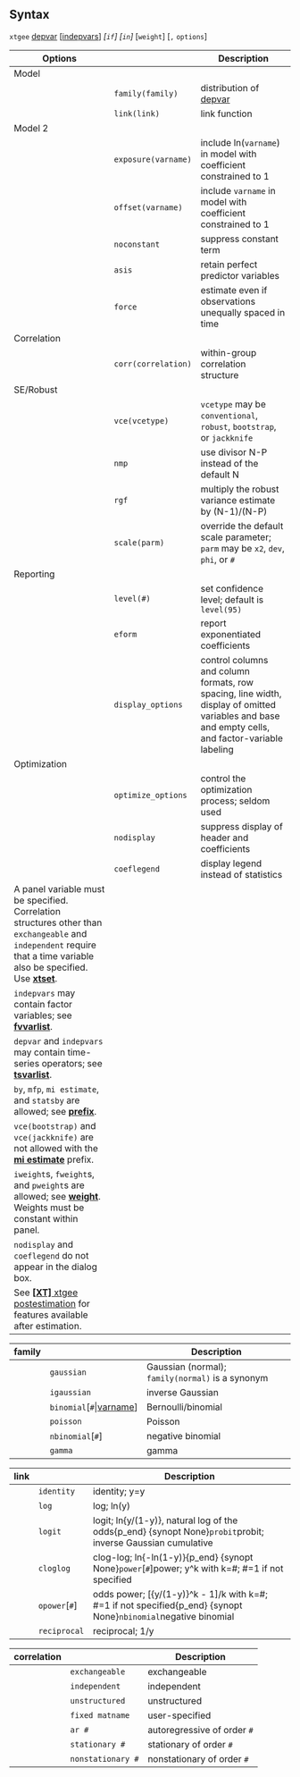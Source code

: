 ## Syntax

`xtgee`
[depvar](http://www.stata.com/help.cgi?depvar)
\[[indepvars](http://www.stata.com/help.cgi?indepvars)\]
_\[`if`\] \[`in`\]_ \[`weight`\] \[`,`
`options`\]

| Options                                                                                                                                                                                                                                              |                         | Description                                                                                                                                      |
|------------------------------------------------------------------------------------------------------------------------------------------------------------------------------------------------------------------------------------------------------|-------------------------|--------------------------------------------------------------------------------------------------------------------------------------------------|
| Model                                                                                                                                                                                                                                                |                         |                                                                                                                                                  |
|                                                                                                                                                                                                                                                      | `family(family)`    | distribution of [depvar](http://www.stata.com/help.cgi?depvar)                                                        |
|                                                                                                                                                                                                                                                      | `link(link)`        | link function                                                                                                                                    |
| Model 2                                                                                                                                                                                                                                              |                         |                                                                                                                                                  |
|                                                                                                                                                                                                                                                      | `exposure(varname)`     | include ln(`varname`) in model with coefficient constrained to 1                                                                                 |
|                                                                                                                                                                                                                                                      | `offset(varname)`       | include `varname` in model with coefficient constrained to 1                                                                                     |
|                                                                                                                                                                                                                                                      | `noconstant`            | suppress constant term                                                                                                                           |
|                                                                                                                                                                                                                                                      | `asis`                  | retain perfect predictor variables                                                                                                               |
|                                                                                                                                                                                                                                                      | `force`                 | estimate even if observations unequally spaced in time                                                                                           |
| Correlation                                                                                                                                                                                                                                          |                         |                                                                                                                                                  |
|                                                                                                                                                                                                                                                      | `corr(correlation)` | within-group correlation structure                                                                                                               |
| SE/Robust                                                                                                                                                                                                                                            |                         |                                                                                                                                                  |
|                                                                                                                                                                                                                                                      | `vce(vcetype)`          | `vcetype` may be `conventional`, `robust`, `bootstrap`, or `jackknife`                                                                           |
|                                                                                                                                                                                                                                                      | `nmp`                   | use divisor N-P instead of the default N                                                                                                         |
|                                                                                                                                                                                                                                                      | `rgf`                   | multiply the robust variance estimate by (N-1)/(N-P)                                                                                             |
|                                                                                                                                                                                                                                                      | `scale(parm)`           | override the default scale parameter; `parm` may be `x2`, `dev`, `phi`, or `#`                                                                   |
| Reporting                                                                                                                                                                                                                                            |                         |                                                                                                                                                  |
|                                                                                                                                                                                                                                                      | `level(#)`              | set confidence level; default is `level(95)`                                                                                                     |
|                                                                                                                                                                                                                                                      | `eform`                 | report exponentiated coefficients                                                                                                                |
|                                                                                                                                                                                                                                                      | `display_options`       | control columns and column formats, row spacing, line width, display of omitted variables and base and empty cells, and factor-variable labeling |
| Optimization                                                                                                                                                                                                                                         |                         |                                                                                                                                                  |
|                                                                                                                                                                                                                                                      | `optimize_options`      | control the optimization process; seldom used                                                                                                    |
|                                                                                                                                                                                                                                                      | `nodisplay`             | suppress display of header and coefficients                                                                                                      |
|                                                                                                                                                                                                                                                      | `coeflegend`            | display legend instead of statistics                                                                                                             |
| A panel variable must be specified. Correlation structures other than `exchangeable` and `independent` require that a time variable also be specified. Use [<strong>xtset</strong>](http://www.stata.com/help.cgi?xtset). |                         |                                                                                                                                                  |
| `indepvars` may contain factor variables; see [<strong>fvvarlist</strong>](http://www.stata.com/help.cgi?fvvarlist).                                                                                                      |                         |                                                                                                                                                  |
| `depvar` and `indepvars` may contain time-series operators; see [<strong>tsvarlist</strong>](http://www.stata.com/help.cgi?tsvarlist).                                                                                    |                         |                                                                                                                                                  |
| `by`, `mfp`, `mi estimate`, and `statsby` are allowed; see [<strong>prefix</strong>](http://www.stata.com/help.cgi?prefix).                                                                                               |                         |                                                                                                                                                  |
| `vce(bootstrap)` and `vce(jackknife)` are not allowed with the [<strong>mi estimate</strong>](http://www.stata.com/help.cgi?mi%20estimate) prefix.                                                                        |                         |                                                                                                                                                  |
| `iweight`s, `fweight`s, and `pweight`s are allowed; see [<strong>weight</strong>](http://www.stata.com/help.cgi?weight). Weights must be constant within panel.                                                           |                         |                                                                                                                                                  |
| `nodisplay` and `coeflegend` do not appear in the dialog box.                                                                                                                                                                                        |                         |                                                                                                                                                  |
| See [<strong>[XT]</strong> xtgee postestimation](http://www.stata.com/help.cgi?xtgee_postestimation) for features available after estimation.                                                                             |                         |                                                                                                                                                  |

| family |                                                                                                | Description                                      |
|--------|------------------------------------------------------------------------------------------------|--------------------------------------------------|
|        | `gaussian`                                                                                     | Gaussian (normal); `family(normal)` is a synonym |
|        | `igaussian`                                                                                    | inverse Gaussian                                 |
|        | `binomial`\[`#`\|[varname](http://www.stata.com/help.cgi?varname)\] | Bernoulli/binomial                               |
|        | `poisson`                                                                                      | Poisson                                          |
|        | `nbinomial`\[`#`\]                                                                             | negative binomial                                |
|        | `gamma`                                                                                        | gamma                                            |

| link |                 | Description                                                                                                          |
|------|-----------------|----------------------------------------------------------------------------------------------------------------------|
|      | `identity`      | identity; y=y                                                                                                        |
|      | `log`           | log; ln(y)                                                                                                           |
|      | `logit`         | logit; ln{y/(1-y)}, natural log of the odds{p\_end} {synopt None}`probit`probit; inverse Gaussian cumulative         |
|      | `cloglog`       | clog-log; ln{-ln(1-y)}{p\_end} {synopt None}`power`\[`#`\]power; y^k with k=\#; \#=1 if not specified                |
|      | `opower`\[`#`\] | odds power; \[{y/(1-y)}^k - 1\]/k with k=\#; \#=1 if not specified{p\_end} {synopt None}`nbinomial`negative binomial |
|      | `reciprocal`    | reciprocal; 1/y                                                                                                      |

| correlation |                     | Description                 |
|-------------|---------------------|-----------------------------|
|             | `exchangeable`      | exchangeable                |
|             | `independent`       | independent                 |
|             | `unstructured`      | unstructured                |
|             | `fixed matname`   | user-specified              |
|             | `ar #`            | autoregressive of order `#` |
|             | `stationary #`    | stationary of order `#`     |
|             | `nonstationary #` | nonstationary of order `#`  |

